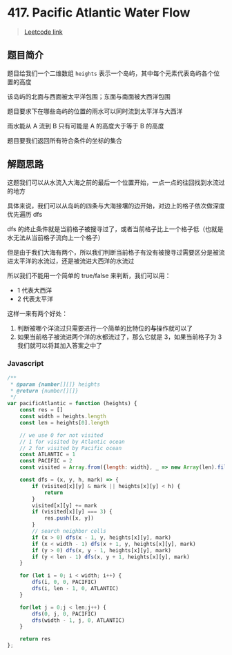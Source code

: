 # 417. Pacific Atlantic Water Flow

> [Leetcode link](https://leetcode.com/problems/pacific-atlantic-water-flow)

## 题目简介

题目给我们一个二维数组 `heights` 表示一个岛屿，其中每个元素代表岛屿各个位置的高度

该岛屿的北面与西面被太平洋包围；东面与南面被大西洋包围

题目要求下在哪些岛屿的位置的雨水可以同时流到太平洋与大西洋

雨水能从 A 流到 B 只有可能是 A 的高度大于等于 B 的高度

题目要我们返回所有符合条件的坐标的集合

## 解题思路

这题我们可以从水流入大海之前的最后一个位置开始，一点一点的往回找到水流过的地方

具体来说，我们可以从岛屿的四条与大海接壤的边开始，对边上的格子依次做深度优先遍历 dfs

dfs 的终止条件就是当前格子被搜寻过了，或者当前格子比上一个格子低（也就是水无法从当前格子流向上一个格子）

但是由于我们大海有两个，所以我们判断当前格子有没有被搜寻过需要区分是被流进太平洋的水流过，还是被流进大西洋的水流过

所以我们不能用一个简单的 true/false 来判断，我们可以用：

- 1 代表大西洋
- 2 代表太平洋

这样一来有两个好处：

1. 判断被哪个洋流过只需要进行一个简单的比特位的**与**操作就可以了
2. 如果当前格子被流进两个洋的水都流过了，那么它就是 3，如果当前格子为 3 我们就可以将其加入答案之中了



### Javascript

```javascript
/**
 * @param {number[][]} heights
 * @return {number[][]}
 */
var pacificAtlantic = function (heights) {
    const res = []
    const width = heights.length
    const len = heights[0].length

    // we use 0 for not visited
    // 1 for visited by Atlantic ocean
    // 2 for visited by Pacific ocean
    const ATLANTIC = 1
    const PACIFIC = 2
    const visited = Array.from({length: width}, _ => new Array(len).fill(0))

    const dfs = (x, y, h, mark) => {
        if (visited[x][y] & mark || heights[x][y] < h) {
            return
        }
        visited[x][y] += mark
        if (visited[x][y] === 3) {
            res.push([x, y])
        }
        // search neighbor cells
        if (x > 0) dfs(x - 1, y, heights[x][y], mark)
        if (x < width - 1) dfs(x + 1, y, heights[x][y], mark)
        if (y > 0) dfs(x, y - 1, heights[x][y], mark)
        if (y < len - 1) dfs(x, y + 1, heights[x][y], mark)
    }

    for (let i = 0; i < width; i++) {
        dfs(i, 0, 0, PACIFIC)
        dfs(i, len - 1, 0, ATLANTIC)
    }

    for(let j = 0;j < len;j++) {
        dfs(0, j, 0, PACIFIC)
        dfs(width - 1, j, 0, ATLANTIC)
    }

    return res
};


```